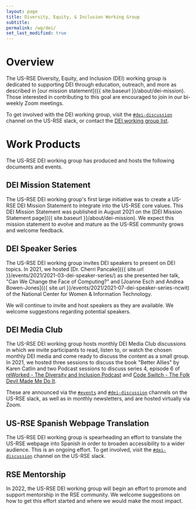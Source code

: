 ```yaml
---
layout: page
title: Diversity, Equity, & Inclusion Working Group
subtitle:
permalink: /wg/dei/
set_last_modified: true
---
```


# Overview

The US-RSE Diversity, Equity, and Inclusion (DEI) working group is dedicated to supporting DEI through education, outreach, and more as described in [our mission statement]({{ site.baseurl }}/about/dei-mission). Those interested in contributing to this goal are encouraged to join in our bi-weekly Zoom meetings.

To get involved with the DEI working group, visit the [`#dei-discussion`](https://usrse.slack.com/messages/dei-discussion) channel on the US-RSE slack, or contact the <a href="mailto:dei_wg@us-rse.org">DEI working group list</a>.


# Work Products

The US-RSE DEI working group has produced and hosts the following documents and events.

## DEI Mission Statement

The US-RSE DEI working group's first large initiative was to create a US-RSE DEI Mission Statement to integrate into the US-RSE core values. This DEI Mission Statement was published in August 2021 on the [DEI Mission Statement page]({{ site.baseurl }}/about/dei-mission). We expect this mission statement to evolve and mature as the US-RSE community grows and welcome feedback.

## DEI Speaker Series

The US-RSE DEI working group invites DEI speakers to present on DEI topics. In 2021, we hosted [Dr. Cherri Pancake]({{ site.url }}/events/2021/2021-03-dei-speaker-series/) as she presented her talk, "Can We Change the Face of Computing?" and [Joanne Esch and Andrea Bowen-Jones]({{ site.url }}/events/2021/2021-07-dei-speaker-series-ncwit) of the National Center for Women & Information Technology.

We will continue to invite and host speakers as they are available. We welcome suggestions regarding potential speakers.

## DEI Media Club

The US-RSE DEI working group hosts monthly DEI Media Club discussions in which we invite participants to read, listen to, or watch the chosen monthly DEI media and come ready to discuss the content as a small group. In 2021, we hosted three sessions to discuss the book "Better Allies" by Karen Catlin and two Podcast sessions to discuss series 4, episode 6 of [reWorked - The Diversity and Inclusion Podcast](https://theewgroup.com/podcast/) and [Code Switch - The Folk Devil Made Me Do It](https://www.npr.org/2021/08/20/1029775224/the-folk-devil-made-me-do-it).

These are announced via the [`#events`](https://usrse.slack.com/messages/events) and [`#dei-discussion`](https://usrse.slack.com/messages/dei-discussion) channels on the US-RSE slack, as well as in monthly newsletters, and are hosted virtually via Zoom.

## US-RSE Spanish Webpage Translation

The US-RSE DEI working group is spearheading an effort to translate the US-RSE webpage into Spanish in order to broaden accessibility to a wider audience. This is an ongoing effort. To get involved, visit the [`#dei-discussion`](https://usrse.slack.com/messages/dei-discussion) channel on the US-RSE slack.

## RSE Mentorship

In 2022, the US-RSE DEI working group will begin an effort to promote and support mentorship in the RSE community. We welcome suggestions on how to get this effort started and where we would make the most impact.
